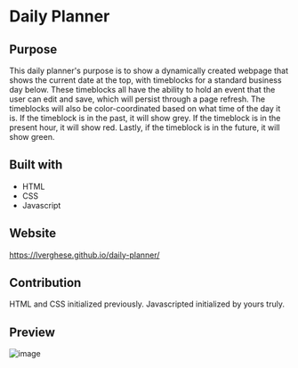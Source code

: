 # Daily Planner

## Purpose
This daily planner's purpose is to show a dynamically created webpage that shows the current date at the top, with timeblocks for a standard business day below. These timeblocks all have the ability to hold an event that the user can edit and save, which will persist through a page refresh. The timeblocks will also be color-coordinated based on what time of the day it is. If the timeblock is in the past, it will show grey. If the timeblock is in the present hour, it will show red. Lastly, if the timeblock is in the future, it will show green. 


## Built with
* HTML 
* CSS 
* Javascript


## Website
 https://lverghese.github.io/daily-planner/


## Contribution
HTML and CSS initialized previously.
Javascripted initialized by yours truly.


## Preview
![image](https://user-images.githubusercontent.com/85531188/126916891-bb48f789-72d8-421a-9a32-eb8ac2eae4a6.png)